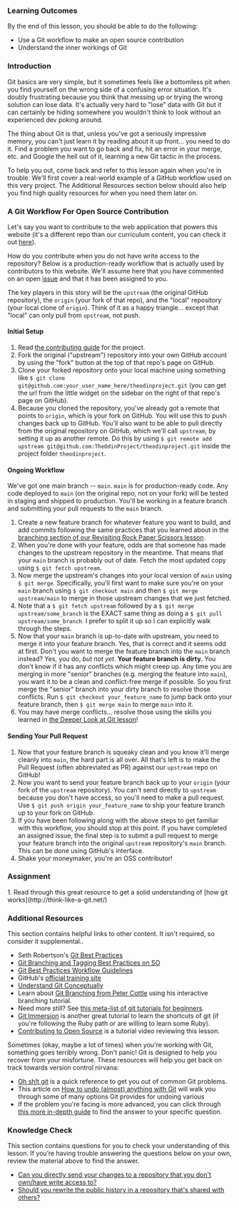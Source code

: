 ### Learning Outcomes

By the end of this lesson, you should be able to do the following:

- Use a Git workflow to make an open source contribution
- Understand the inner workings of Git

### Introduction

Git basics are very simple, but it sometimes feels like a bottomless pit when you find yourself on the wrong side of a confusing error situation.  It's doubly frustrating because you think that messing up or trying the wrong solution can lose data. It's actually very hard to "lose" data with Git but it can certainly be hiding somewhere you wouldn't think to look without an experienced dev poking around.

The thing about Git is that, unless you've got a seriously impressive memory, you can't just learn it by reading about it up front... you need to do it.  Find a problem you want to go back and fix, hit an error in your merge, etc. and Google the hell out of it, learning a new Git tactic in the process.  

To help you out, come back and refer to this lesson again when you're in trouble. We'll first cover a real-world example of a GitHub workflow used on this very project.  The Additional Resources section below should also help you find high quality resources for when you need them later on.

### A Git Workflow For Open Source Contribution

Let's say you want to contribute to the web application that powers this website (it's a different repo than our curriculum content, you can check it out [here](https://github.com/TheOdinProject/theodinproject)).

How do you contribute when you do not have write access to the repository? Below is a production-ready workflow that is actually used by contributors to this website. We'll assume here that you have commented on an open [issue](https://github.com/TheOdinProject/theodinproject/issues) and that it has been assigned to you. 

The key players in this story will be the `upstream` (the original GitHub repository), the `origin` (your fork of that repo), and the "local" repository (your local clone of `origin`). Think of it as a happy triangle... except that "local" can only pull from `upstream`, not push.

#### Initial Setup

1. Read [the contributing guide](https://github.com/TheOdinProject/theodinproject/wiki/Contributing-Guide) for the project.
1. Fork the original ("upstream") repository into your own GitHub account by using the "fork" button at the top of that repo's page on GitHub.
1. Clone your forked repository onto your local machine using something like `$ git clone git@github.com:your_user_name_here/theodinproject.git` (you can get the url from the little widget on the sidebar on the right of that repo's page on GitHub).
1. Because you cloned the repository, you've already got a remote that points to `origin`, which is your fork on GitHub.  You will use this to push changes back up to GitHub.  You'll also want to be able to pull directly from the original repository on GitHub, which we'll call `upstream`, by setting it up as another remote.  Do this by using `$ git remote add upstream git@github.com:TheOdinProject/theodinproject.git` inside the project folder `theodinproject`.

#### Ongoing Workflow

We've got one main branch -- `main`.  `main` is for production-ready code.  Any code deployed to `main` (on the original repo, not on your fork) will be tested in staging and shipped to production.  You'll be working in a feature branch and submitting your pull requests to the `main` branch.

1. Create a new feature branch for whatever feature you want to build, and add commits following the same practices that you learned about in the [branching section of our Revisiting Rock Paper Scissors lesson](https://www.theodinproject.com/paths/foundations/courses/foundations/lessons/revisiting-rock-paper-scissors#using-branches).
1. When you're done with your feature, odds are that someone has made changes to the upstream repository in the meantime.  That means that your `main` branch is probably out of date.  Fetch the most updated copy using `$ git fetch upstream`.
1. Now merge the upstream's changes into your local version of `main` using `$ git merge`.  Specifically, you'll first want to make sure you're on your `main` branch using `$ git checkout main` and then `$ git merge upstream/main` to merge in those upstream changes that we just fetched.  
1. Note that a `$ git fetch upstream` followed by a `$ git merge upstream/some_branch` is the EXACT same thing as doing a `$ git pull upstream/some_branch`.  I prefer to split it up so I can explicitly walk through the steps.
1. Now that your `main` branch is up-to-date with upstream, you need to merge it into your feature branch.  Yes, that is correct and it seems odd at first.  Don't you want to merge the feature branch into the `main` branch instead?  Yes, you do, *but not yet*.  **Your feature branch is dirty.**  You don't know if it has any conflicts which might creep up.  Any time you are merging in more "senior" branches (e.g. merging the feature into `main`), you want it to be a clean and conflict-free merge if possible.  So you first merge the "senior" branch into your dirty branch to resolve those conflicts.  Run `$ git checkout your_feature_name` to jump back onto your feature branch, then  `$ git merge main` to merge `main` into it.
1. You may have merge conflicts... resolve those using the skills you learned in [the Deeper Look at Git lesson](https://www.theodinproject.com/paths/full-stack-ruby-on-rails/courses/ruby-programming/lessons/a-deeper-look-at-git)!
#### Sending Your Pull Request

1. Now that your feature branch is squeaky clean and you know it'll merge cleanly into `main`, the hard part is all over. All that's left is to make the Pull Request (often abbreviated as PR) against our `upstream` repo on GitHub!
1. Now you want to send your feature branch back up to your `origin` (your fork of the `upstream` repository). <span id="send-changes">You can't send directly to `upstream` because you don't have access, so you'll need to make a pull request.</span>  Use `$ git push origin your_feature_name` to ship your feature branch up to your fork on GitHub.
1. If you have been following along with the above steps to get familiar with this workflow, you should stop at this point. If you have completed an assigned issue, the final step is to submit a pull request to merge your feature branch into the original `upstream` repository's `main` branch. This can be done using GitHub's interface.
1. Shake your moneymaker, you're an OSS contributor!

### Assignment

<div class="lesson-content__panel" markdown="1">
  1. Read through this great resource to get a solid understanding of [how git works](http://think-like-a-git.net/)
</div>

### Additional Resources
This section contains helpful links to other content. It isn't required, so consider it supplemental..

* Seth Robertson's [Git Best Practices](http://sethrobertson.github.io/GitBestPractices/)
* [Git Branching and Tagging Best Practices on SO](http://programmers.stackexchange.com/questions/165725/git-branching-and-tagging-best-practices)
* [Git Best Practices Workflow Guidelines](http://www.lullabot.com/blog/article/git-best-practices-workflow-guidelines)
* GitHub's [official training site](https://training.github.com/)
* [Understand Git Conceptually](http://www.sbf5.com/~cduan/technical/git/)
* Learn about [Git Branching from Peter Cottle](http://pcottle.github.io/learnGitBranching/) using his interactive branching tutorial.
* Need more still?  See [this meta-list of git tutorials for beginners](http://sixrevisions.com/resources/git-tutorials-beginners/).
* [Git Immersion](http://gitimmersion.com/lab_01.html) is another great tutorial to learn the shortcuts of git (if you're following the Ruby path or are willing to learn some Ruby).
* [Contributing to Open Source](https://youtu.be/mENDYhfxH-o) is a tutorial video reviewing this lesson.

Sometimes (okay, maybe a lot of times) when you're working with Git, something goes terribly wrong. Don't panic! Git is designed to help you recover from your misfortune. These resources will help you get back on track towards version control nirvana:

* [Oh sh!t git](http://ohshitgit.com/) is a quick reference to get you out of common Git problems.
* This article on [How to undo (almost) anything with Git](https://github.blog/2015-06-08-how-to-undo-almost-anything-with-git/) will walk you through some of many options Git provides for undoing various 
* If the problem you're facing is more advanced, you can click through [this more in-depth guide](https://sethrobertson.github.io/GitFixUm/fixup.html) to find the answer to your specific question.

### Knowledge Check

This section contains questions for you to check your understanding of this lesson. If you’re having trouble answering the questions below on your own, review the material above to find the answer.

- <a class='knowledge-check-link' href='#send-changes'>Can you directly send your changes to a repository that you don't own/have write access to?</a>
- <a class='knowledge-check-link' href='http://sethrobertson.github.io/GitBestPractices/#pubonce'>Should you rewrite the public history in a repository that's shared with others?</a>
